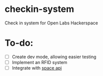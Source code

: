 # checkin-system
Check in system for Open Labs Hackerspace

# To-do: 

* [ ] Create dev mode, allowing easier testing
* [ ] Implement an RFID system
* [ ] Integrate with [space api](https://spaceapi.io/)

